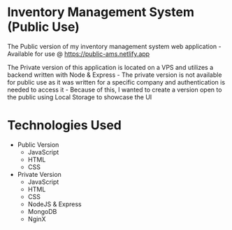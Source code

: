 # Inventory Management System (Public Use)

The Public version of my inventory management system web application
    - Available for use @ https://public-ams.netlify.app

The Private version of this application is located on a VPS and utilizes a backend written with Node & Express
    - The private version is not available for public use as it was written for a specific company and authentication is needed to access it 
    - Because of this, I wanted to create a version open to the public using Local Storage to showcase the UI


# Technologies Used

- Public Version
    - JavaScript
    - HTML
    - CSS
- Private Version
    - JavaScript
    - HTML
    - CSS
    - NodeJS & Express
    - MongoDB
    - NginX 
